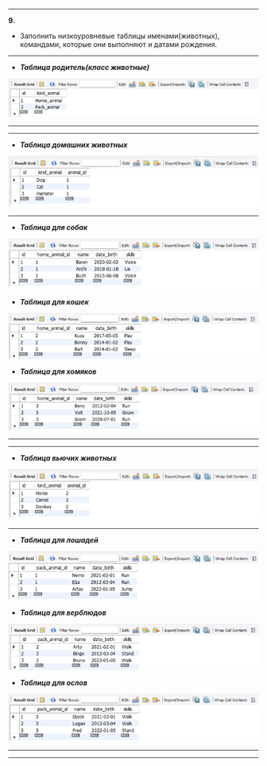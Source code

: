 ___
**9.** 
- Заполнить низкоуровневые таблицы именами(животных), командами, которые они выполняют и датами рождения.
___

- ***Таблица родитель(класс животные)***

![родитель](Animal.png)
___
___
- ***Таблица домашних животных***

![домашние животные](Home_animal.png)
___

- ***Таблица для собак***

![Собаки](Dog.png)

- ***Таблица для кошек***

![Кошки](Cat.png)

- ***Таблица для хомяков***

![Хомяки](Hamster.png)
___
___

- ***Таблица вьючих животных***

![вьючие животные](Pack_animal.png)
___
- ***Таблица для лошадей***

![лошади](Horse.png)

- ***Таблица для верблюдов***

![верблюды](Camel.png)

- ***Таблица для ослов***

![ослы](Donkey.png)
____
___
